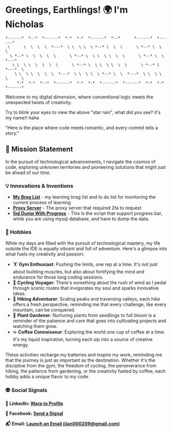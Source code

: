 # Greetings, Earthlings! 🌍 I'm Nicholas

```
*------*  *--*  *------*  *-*  *-*  *------*  *--*      *------*  *------*
 \      \  \  \  \  *---*  \ \  \ \  \ *--* \  \  \      \ *--* \  \      \
  \ *--* \  \  \  \  \      \ *--* \  \ \  \ \  \  \      \ *--* \  \  *---*
   \ \  \ \  \  \  \  \      \ *--* \  \ \  \ \  \  \      \ *--* \  *---*  \
    \ \  \ \  \  \  \  *---*  \ \  \ \  \ *--* \  \  *---*  \ \  \ \  \      \
     *-*  *-*  *--*  *------*  *-*  *-*  *------*  *------*  *-*  *-*  *------*
```
Welcome to my digital dimension, where conventional logic meets the unexpected twists of creativity.

Try to blink your eyes to view the above "star rain", what did you see? it's my name!! haha

"Here is the place where code meets romantic, and every commit tells a story."

## 🚀 Mission Statement

In the pursuit of technological advancements, I navigate the cosmos of code, exploring unknown territories and pioneering solutions that might just be ahead of our time.

### 💡 Innovations & Inventions

- **[My Brag List](https://github.com/jian0209/brag-list)** - my learning brag list and to do list for monitoring the current process of learning
- **[Proxy Server](https://github.com/jian0209/proxy-with-google-code)** - The proxy server that required 2fa to request
- **[Sql Dump With Progress](https://github.com/jian0209/sqldump-with-progress)** - This is the script that support progress bar, while you are using mysql database, and have to dump the data.

### 🎨 Hobbies

While my days are filled with the pursuit of technological mastery, my life outside the IDE is equally vibrant and full of adventure. Here's a glimpse into what fuels my creativity and passion:

- 🏋️ **Gym Enthusiast**: Pushing the limits, one rep at a time. It's not just about building muscles, but also about fortifying the mind and endurance for those long coding sessions.
- 🚴 **Cycling Voyager**: There's something about the rush of wind as I pedal through scenic routes that invigorates my soul and sparks innovative ideas.
- 🥾 **Hiking Adventurer**: Scaling peaks and traversing valleys, each hike offers a fresh perspective, reminding me that every challenge, like every mountain, can be conquered.
- 🌱 **Plant Gardener**: Nurturing plants from seedlings to full bloom is a reminder of the patience and care that goes into cultivating projects and watching them grow.
- ☕ **Coffee Connoisseur**: Exploring the world one cup of coffee at a time. It's my liquid inspiration, turning each sip into a source of creative energy.

These activities recharge my batteries and inspire my work, reminding me that the journey is just as important as the destination. Whether it's the discipline from the gym, the freedom of cycling, the perseverance from hiking, the patience from gardening, or the creativity fueled by coffee, each hobby adds a unique flavor to my code.

### 👽 Social Signals

**📡 LinkedIn: [Warp to Profile](https://www.linkedin.com/in/tey-kai-jian-285b7718b/)**

**📘 Facebook: [Send a Signal](https://www.facebook.com/kaijian.tey/)**

**📬 Email: [Launch an Email (jian000209@gmail.com)](mailto:jian000209@gmail.com)**
